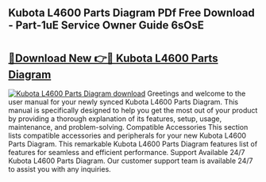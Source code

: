 ## Kubota L4600 Parts Diagram PDf Free Download - Part-1uE Service Owner Guide 6sOsE

# <h2><a href="http://dfnzzpk.blite.top/?on=Kubota+L4600+Parts+Diagram">🔗Download New 👉🔴 Kubota L4600 Parts Diagram</a></h2>

[![Kubota L4600 Parts Diagram download](https://i.imgur.com/lujVjoI.png)](http://dfnzzpk.blite.top/?on=Kubota+L4600+Parts+Diagram)
Greetings and welcome to the user manual for your newly synced Kubota L4600 Parts Diagram. This manual is specifically designed to help you get the most out of your product by providing a thorough explanation of its features, setup, usage, maintenance, and problem-solving. Compatible Accessories This section lists compatible accessories and peripherals for your new Kubota L4600 Parts Diagram. This remarkable Kubota L4600 Parts Diagram features list of features for seamless and efficient performance. Support Available 24/7 Kubota L4600 Parts Diagram. Our customer support team is available 24/7 to assist you with any inquiries.
